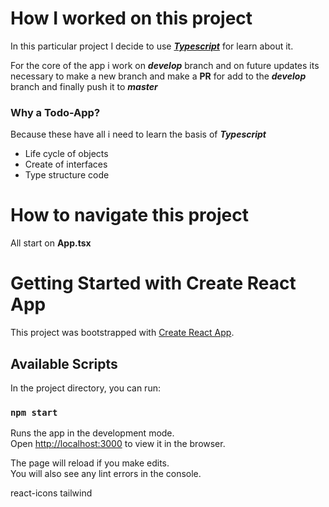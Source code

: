 # How I worked on this project

In this particular project I decide to use [***Typescript***](https://www.typescriptlang.org/docs/handbook/react.html) for learn about it.

For the core of the app i work on ___develop___ branch and on future updates its necessary to make a new branch and make a **PR** for add to the ___develop___ branch and finally push it to ___master___

### Why a Todo-App?

Because these have all i need to learn the basis of ***Typescript***

- Life cycle of objects
- Create of interfaces
- Type structure code

# How to navigate this project 

All start on **App.tsx** 

# Getting Started with Create React App

This project was bootstrapped with [Create React App](https://github.com/facebook/create-react-app).

## Available Scripts

In the project directory, you can run:

### `npm start`

Runs the app in the development mode.\
Open [http://localhost:3000](http://localhost:3000) to view it in the browser.

The page will reload if you make edits.\
You will also see any lint errors in the console.


react-icons
tailwind
